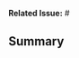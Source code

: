 **Related Issue:** #

## Summary

<!--

Please make sure the PR title and/or commit message adheres to the https://www.conventionalcommits.org/en/v1.0.0/ specification.

Note: If your PR only has one commit and it is NOT semantic, you will need to either

a. add another commit and wait for the check to update
b. proceed to squash merge, but make sure the commit message is the same as the title.

This is because of the way GitHub handles single-commit squash merges (see https://github.com/zeke/semantic-pull-requests/issues/17)

If this is component-related, please verify that:

- [ ] feature or fix has a corresponding test
- [ ] changes have been tested with demo page in Edge

---

If this is skipping an unstable test:

- include info about the test failure
- submit an unstable-test issue by [choosing](https://github.com/Esri/calcite-components/issues/new/choose) the unstable test template and filling it out

-->
